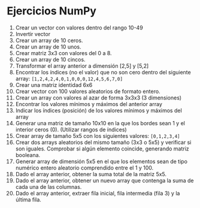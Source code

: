 # Ejercicios NumPy

1. Crear un vector con valores dentro del rango 10-49  
2. Invertir vector  
3. Crear un array de 10 ceros.  
4. Crear un array de 10 unos.  
5. Crear matriz 3x3 con valores del 0 a 8.  
6. Crear un array de 10 cincos.  
7. Transformar el array anterior a dimensión [2,5] y [5,2]  
8. Encontrar los índices (no el valor) que no son cero dentro del siguiente array: `[1,2,4,2,4,0,1,0,0,0,12,4,5,6,7,0]`  
9. Crear una matriz identidad 6x6  
10. Crear vector con 100 valores aleatorios de formato entero.  
11. Crear un array con valores al azar de forma 3x3x3 (3 dimensiones)  
12. Encontrar los valores mínimos y máximos del anterior array  
13. Indicar los índices (posición) de los valores mínimos y máximos del array  
14. Generar una matriz de tamaño 10x10 en la que los bordes sean 1 y el interior ceros (0). (Utilizar rangos de índices)  
15. Crear array de tamaño 5x5 con los siguientes valores: `[0,1,2,3,4]`  
16. Crear dos arrays aleatorios del mismo tamaño (3x3 o 5x5) y verificar si son iguales. Comprobar si algún elemento coincide, generando matriz booleana.  
17. Generar array de dimensión 5x5 en el que los elementos sean de tipo numérico entero aleatorio comprendido entre el 1 y 100.  
18. Dado el array anterior, obtener la suma total de la matriz 5x5.  
19. Dado el array anterior, obtener un nuevo array que contenga la suma de cada una de las columnas.  
20. Dado el array anterior, extraer fila inicial, fila intermedia (fila 3) y la última fila.  
